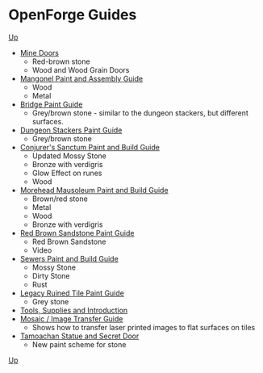 # OpenForge Guides
[Up](../README.md)

* [Mine Doors](mine/README.md)
  * Red-brown stone
  * Wood and Wood Grain Doors
* [Mangonel Paint and Assembly Guide](mangonel/README.md)
  * Wood
  * Metal
* [Bridge Paint Guide](bridge/README.md)
  * Grey/brown stone - similar to the dungeon stackers, but different surfaces.
* [Dungeon Stackers Paint Guide](dungeon_stackers_rough_stone/README.md)
  * Grey/brown stone
* [Conjurer's Sanctum Paint and Build Guide](conjurers_sanctum/README.md)
  * Updated Mossy Stone
  * Bronze with verdigris
  * Glow Effect on runes
  * Wood
* [Morehead Mausoleum Paint and Build Guide](morehead_mausoleum/README.md)
  * Brown/red stone
  * Metal
  * Wood
  * Bronze with verdigris
* [Red Brown Sandstone Paint Guide](red_sandstone/README.md)
  * Red Brown Sandstone
  * Video
* [Sewers Paint and Build Guide](sewer/README.md)
  * Mossy Stone
  * Dirty Stone
  * Rust
* [Legacy Ruined Tile Paint Guide](ruined/README.md)
  * Grey stone
* [Tools, Supplies and Introduction](../sets/README.md)
* [Mosaic / Image Transfer Guide](mosaic/README.md)
  * Shows how to transfer laser printed images to flat surfaces on tiles
* [Tamoachan Statue and Secret Door](statue_and_secret_door/README.md)
  * New paint scheme for stone

[Up](../README.md)
